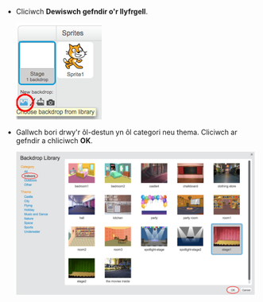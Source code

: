 + Cliciwch **Dewiswch gefndir o'r llyfrgell**.
    
    ![screenshot](images/stage-choose.png)

+ Gallwch bori drwy'r ôl-destun yn ôl categori neu thema. Cliciwch ar gefndir a chliciwch **OK**.
    
    ![screenshot](images/backdrop.png)